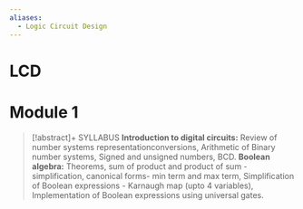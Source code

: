 ```yaml
---
aliases:
  - Logic Circuit Design
---
```

# LCD 

# Module 1


> [!abstract]+ SYLLABUS
> **Introduction to digital circuits:** Review of number systems representationconversions, Arithmetic of Binary number systems, Signed and unsigned
> numbers, BCD.
> **Boolean algebra:** Theorems, sum of product and product of sum -
> simplification, canonical forms- min term and max term, Simplification of
> Boolean expressions - Karnaugh map (upto 4 variables), Implementation of
> Boolean expressions using universal gates.


